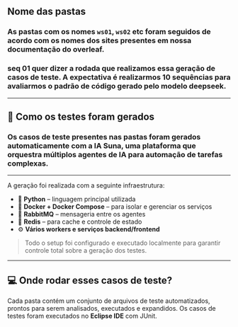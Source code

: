 ##  Nome das pastas

### As pastas com os nomes `ws01`, `ws02` etc foram seguidos de acordo com os nomes dos sites presentes em nossa documentação do overleaf. 

### seq 01 quer dizer a rodada que realizamos essa geração de casos de teste. A expectativa é realizarmos 10 sequências para avaliarmos o padrão de código gerado pelo modelo deepseek. 
---
## 🤖 Como os testes foram gerados

### Os casos de teste presentes nas pastas foram gerados automaticamente com a IA **Suna**, uma plataforma que orquestra múltiplos agentes de IA para automação de tarefas complexas.
---

A geração foi realizada com a seguinte infraestrutura:
- 🐍 **Python** – linguagem principal utilizada
- 🐳 **Docker + Docker Compose** – para isolar e gerenciar os serviços
- 🐇 **RabbitMQ** – mensageria entre os agentes
- 🛑 **Redis** – para cache e controle de estado
- ⚙️ **Vários workers e serviços backend/frontend**

> Todo o setup foi configurado e executado localmente para garantir controle total sobre a geração dos testes.

---
## 💻 Onde rodar esses casos de teste?
Cada pasta contém um conjunto de arquivos de teste automatizados, prontos para serem analisados, executados e expandidos. Os casos de testes foram executados no **Eclipse IDE** com JUnit.

